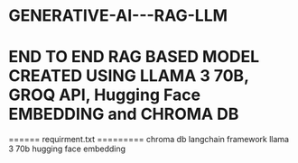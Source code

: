 # GENERATIVE-AI---RAG-LLM
END TO END RAG BASED MODEL CREATED USING LLAMA 3 70B, GROQ API, Hugging Face EMBEDDING and CHROMA DB
=====================================================================================================

====== requirment.txt =========
chroma db
langchain framework
llama 3 70b
hugging face embedding 
